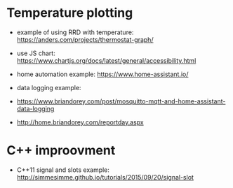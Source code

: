 # Temperature plotting

* example of using RRD with temperature: https://anders.com/projects/thermostat-graph/

* use JS chart: https://www.chartjs.org/docs/latest/general/accessibility.html

* home automation example: https://www.home-assistant.io/

* data logging example: 
 * https://www.briandorey.com/post/mosquitto-mqtt-and-home-assistant-data-logging
 * http://home.briandorey.com/reportday.aspx
 
# C++ improovment

* C++11 signal and slots example: http://simmesimme.github.io/tutorials/2015/09/20/signal-slot
